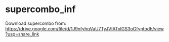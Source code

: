 # supercombo_inf
Download supercombo from: https://drive.google.com/file/d/1J9nfyhqVaU7TyJVIATxIGS3oGfyptodh/view?usp=share_link
